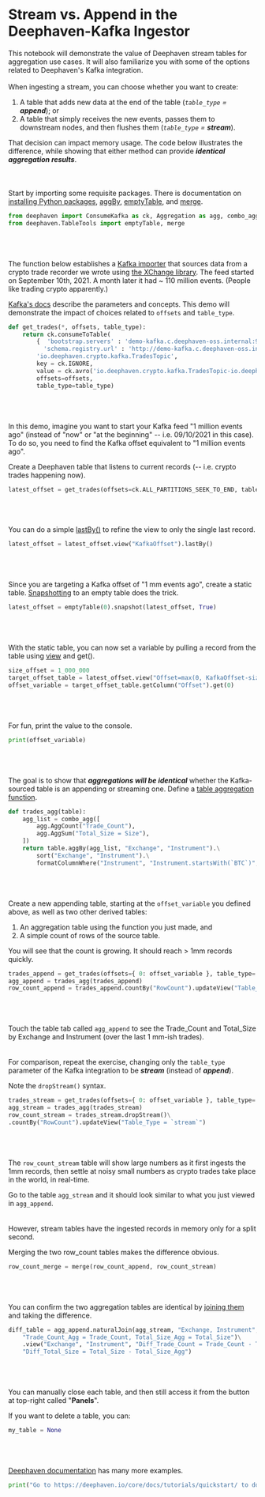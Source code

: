 # **Stream vs. Append in the Deephaven-Kafka Ingestor**

This notebook will demonstrate the value of Deephaven stream tables for aggregation use cases.
It will also familiarize you with some of the options related to Deephaven's Kafka integration.
\
\
When ingesting a stream, you can choose whether you want to create:

1. A table that adds new data at the end of the table (_`table_type` = **append**_); or
2. A table that simply receives the new events, passes them to downstream nodes, and then flushes them (_`table_type` = **stream**_).

That decision can impact memory usage. The code below illustrates the difference, while showing that either method can provide _**identical aggregation results**_.\
\
\
\
Start by importing some requisite packages. There is documentation on [installing Python packages](https://deephaven.io/core/docs/how-to-guides/install-python-packages/),
[aggBy](https://deephaven.io/core/docs/reference/table-operations/group-and-aggregate/aggBy/), [emptyTable](https://deephaven.io/core/docs/how-to-guides/empty-table/#related-documentation), and [merge](https://deephaven.io/core/docs/how-to-guides/merge-tables/#merge-tables).

```python
from deephaven import ConsumeKafka as ck, Aggregation as agg, combo_agg
from deephaven.TableTools import emptyTable, merge
```

\
\
\
The function below establishes a [Kafka importer](https://deephaven.io/core/docs/how-to-guides/kafka-stream/) that sources data from a crypto trade recorder we wrote using [the XChange library](https://github.com/knowm/XChange).
The feed started on September 10th, 2021. A month later it had ~ 110 million events. (People like trading crypto apparently.)

[Kafka's docs](https://kafka-python.readthedocs.io/en/master/apidoc/KafkaConsumer.html) describe the parameters and concepts.
This demo will demonstrate the impact of choices related to `offsets` and `table_type`.

```python
def get_trades(*, offsets, table_type):
    return ck.consumeToTable(
        {  'bootstrap.servers' : 'demo-kafka.c.deephaven-oss.internal:9092',
          'schema.registry.url' : 'http://demo-kafka.c.deephaven-oss.internal:8081' },
        'io.deephaven.crypto.kafka.TradesTopic',
        key = ck.IGNORE,
        value = ck.avro('io.deephaven.crypto.kafka.TradesTopic-io.deephaven.crypto.Trade'),
        offsets=offsets,
        table_type=table_type)
```

\
\
\
In this demo, imagine you want to start your Kafka feed "1 million events ago" (instead of "now" or "at the beginning" -- i.e. 09/10/2021 in this case). To do so, you need to find the Kafka offset equivalent to "1 million events ago".

Create a Deephaven table that listens to current records (-- i.e. crypto trades happening now).

```python
latest_offset = get_trades(offsets=ck.ALL_PARTITIONS_SEEK_TO_END, table_type='stream')
```

\
\
\
You can do a simple [lastBy()](https://deephaven.io/core/docs/reference/table-operations/group-and-aggregate/lastBy/) to refine the view to only the single last record.

```python
latest_offset = latest_offset.view("KafkaOffset").lastBy()
```

\
\
\
Since you are targeting a Kafka offset of "1 mm events ago", create a static table.
[Snapshotting](https://deephaven.io/core/docs/how-to-guides/reduce-update-frequency/#create-a-static-snapshot) to an empty table does the trick.

```python
latest_offset = emptyTable(0).snapshot(latest_offset, True)
```

\
\
\
With the static table, you can now set a variable by pulling a record from the table using [view](https://deephaven.io/core/docs/how-to-guides/use-select-view-update/) and get().

```python
size_offset = 1_000_000
target_offset_table = latest_offset.view("Offset=max(0, KafkaOffset-size_offset)")
offset_variable = target_offset_table.getColumn("Offset").get(0)
```

\
\
\
For fun, print the value to the console.

```python
print(offset_variable)
```

\
\
\
The goal is to show that **_aggregations will be identical_** whether the Kafka-sourced table is an appending or streaming one.
Define a [table aggregation function](https://deephaven.io/core/docs/reference/table-operations/group-and-aggregate/aggBy/).

```python
def trades_agg(table):
    agg_list = combo_agg([
        agg.AggCount("Trade_Count"),
        agg.AggSum("Total_Size = Size"),
    ])
    return table.aggBy(agg_list, "Exchange", "Instrument").\
        sort("Exchange", "Instrument").\
        formatColumnWhere("Instrument", "Instrument.startsWith(`BTC`)", "IVORY")
```

\
\
\
Create a new appending table, starting at the `offset_variable` you defined above, as well as two other derived tables:

1. An aggregation table using the function you just made, and
2. A simple count of rows of the source table.

You will see that the count is growing. It should reach > 1mm records quickly.

```python
trades_append = get_trades(offsets={ 0: offset_variable }, table_type='append')
agg_append = trades_agg(trades_append)
row_count_append = trades_append.countBy("RowCount").updateView("Table_Type = `append`")
```

\
\
\
Touch the table tab called `agg_append` to see the Trade\_Count and Total\_Size by Exchange and Instrument (over the last 1 mm-ish trades).
\
\
\
For comparison, repeat the exercise, changing only the `table_type` parameter of the Kafka integration to be _**stream**_ (instead of _**append**_).

Note the `dropStream()` syntax.

```python
trades_stream = get_trades(offsets={ 0: offset_variable }, table_type='stream')
agg_stream = trades_agg(trades_stream)
row_count_stream = trades_stream.dropStream()\
.countBy("RowCount").updateView("Table_Type = `stream`")
```

\
\
\
The `row_count_stream` table will show large numbers as it first ingests the 1mm records,
then settle at noisy small numbers as crypto trades take place in the world, in real-time.

Go to the table `agg_stream` and it should look similar to what you just viewed in `agg_append`.
\
\
\
However, stream tables have the ingested records in memory only for a split second.

Merging the two row_count tables makes the difference obvious.

```python
row_count_merge = merge(row_count_append, row_count_stream)
```

\
\
\
You can confirm the two aggregation tables are identical by [joining them](https://deephaven.io/core/docs/reference/table-operations/join/natural-join/) and taking the difference.

```python
diff_table = agg_append.naturalJoin(agg_stream, "Exchange, Instrument",\
    "Trade_Count_Agg = Trade_Count, Total_Size_Agg = Total_Size")\
    .view("Exchange", "Instrument", "Diff_Trade_Count = Trade_Count - Trade_Count_Agg",
    "Diff_Total_Size = Total_Size - Total_Size_Agg")
```

\
\
\
You can manually close each table, and then still access it from the button at top-right called "**Panels**".

If you want to delete a table, you can:

```python
my_table = None
```

\
\
\
[Deephaven documentation](https://deephaven.io/core/docs/) has many more examples.

```python
print("Go to https://deephaven.io/core/docs/tutorials/quickstart/ to download pre-built Docker images.")
```
